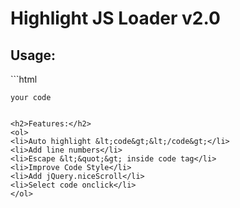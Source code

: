 # Highlight JS Loader v2.0

<h2>Usage:</h2>
```html
<link rel="stylesheet" href="http://cdn.jsdelivr.net/g/highlight.js(styles/monokai_sublime.min.css)" >
<script src="http://cdn.jsdelivr.net/g/jquery,jquery.nicescroll,highlight.js"></script>
<script src="highlightjs_loader.min.js"></script>

<code>your code</code>
```

<h2>Features:</h2>
<ol>
<li>Auto highlight &lt;code&gt;&lt;/code&gt;</li>
<li>Add line numbers</li>
<li>Escape &lt;&quot;&gt; inside code tag</li>
<li>Improve Code Style</li>
<li>Add jQuery.niceScroll</li>
<li>Select code onclick</li>
</ol>
